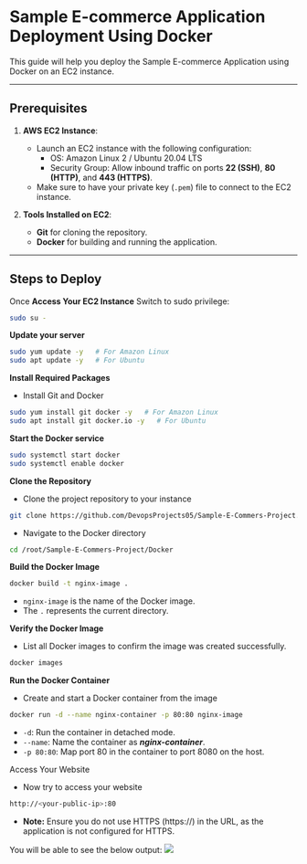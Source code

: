 # Sample E-commerce Application Deployment Using Docker

This guide will help you deploy the Sample E-commerce Application using Docker on an EC2 instance.

---

## Prerequisites

1. **AWS EC2 Instance**:
   - Launch an EC2 instance with the following configuration:
     - OS: Amazon Linux 2 / Ubuntu 20.04 LTS
     - Security Group: Allow inbound traffic on ports **22 (SSH)**, **80 (HTTP)**, and **443 (HTTPS)**.
   - Make sure to have your private key (`.pem`) file to connect to the EC2 instance.

2. **Tools Installed on EC2**:
   - **Git** for cloning the repository.
   - **Docker** for building and running the application.

---

## Steps to Deploy

Once **Access Your EC2 Instance** Switch to sudo privilege:
```bash
sudo su -
```
**Update your server**
```bash
sudo yum update -y   # For Amazon Linux
sudo apt update -y   # For Ubuntu
```
**Install Required Packages**
- Install Git and Docker
```bash
sudo yum install git docker -y   # For Amazon Linux
sudo apt install git docker.io -y   # For Ubuntu
```
**Start the Docker service**
```bash
sudo systemctl start docker
sudo systemctl enable docker
```
**Clone the Repository**
- Clone the project repository to your instance
```bash
git clone https://github.com/DevopsProjects05/Sample-E-Commers-Project.git
```
- Navigate to the Docker directory
```bash
cd /root/Sample-E-Commers-Project/Docker
```
**Build the Docker Image**
```bash
docker build -t nginx-image .
```
- `nginx-image` is the name of the Docker image.
- The `.` represents the current directory.

**Verify the Docker Image**
- List all Docker images to confirm the image was created successfully.
```BASH
docker images
```
**Run the Docker Container**
- Create and start a Docker container from the image
```bash
docker run -d --name nginx-container -p 80:80 nginx-image
```
- `-d`: Run the container in detached mode.
- `--name`: Name the container as ***nginx-container***.
- `-p 80:80`: Map port 80 in the container to port 8080 on the host.

Access Your Website
- Now try to access your website
```bash
http://<your-public-ip>:80
```
- **Note:** Ensure you do not use HTTPS (https://) in the URL, as the application is not configured for HTTPS.

You will be able to see the below output:
![](/Sample-E-Commers-Project/)